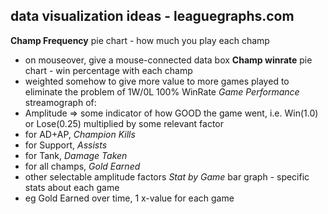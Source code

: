 data visualization ideas - leaguegraphs.com
--

**Champ Frequency** pie chart - how much you play each champ
- on mouseover, give a mouse-connected data box
**Champ winrate** pie chart - win percentage with each champ
 - weighted somehow to give more value to more games played to eliminate the problem of 1W/0L 100% WinRate
*Game Performance* streamograph of:
 - Amplitude => some indicator of how GOOD the game went, i.e. Win(1.0) or Lose(0.25) multiplied by some relevant factor
 - for AD+AP, *Champion Kills*
 - for Support, *Assists*
 - for Tank, *Damage Taken*
 - for all champs, *Gold Earned*
 - other selectable amplitude factors
*Stat by Game* bar graph - specific stats about each game
 - eg Gold Earned over time, 1 x-value for each game 
